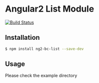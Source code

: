 # Angular2 List Module
[![Build Status](https://travis-ci.org/BeerCoders/ng2-list.svg?branch=master)](https://travis-ci.org/BeerCoders/ng2-list)
## Installation
```bash
$ npm install ng2-bc-list --save-dev
```
## Usage
Please check the example directory

